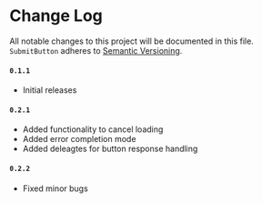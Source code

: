 # Change Log
All notable changes to this project will be documented in this file. 
`SubmitButton` adheres to [Semantic Versioning](http://semver.org/).

#### `0.1.1`
* Initial releases

#### `0.2.1`
* Added functionality to cancel loading
* Added error completion mode
* Added deleagtes for button response handling

#### `0.2.2`
* Fixed minor bugs 
